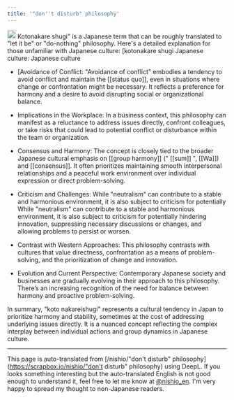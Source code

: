 ```yaml
---
title: '"don''t disturb" philosophy'
---
```


<img src='https://scrapbox.io/api/pages/nishio-en/gpt/icon' alt='gpt.icon' height="19.5"/> Kotonakare shugi" is a Japanese term that can be roughly translated to "let it be" or "do-nothing" philosophy. Here's a detailed explanation for those unfamiliar with Japanese culture: [kotonakare shugi Japanese culture: Japanese culture

- [Avoidance of Conflict: "Avoidance of conflict" embodies a tendency to avoid conflict and maintain the [[status quo]], even in situations where change or confrontation might be necessary. It reflects a preference for harmony and a desire to avoid disrupting social or organizational balance.

- Implications in the Workplace: In a business context, this philosophy can manifest as a reluctance to address issues directly, confront colleagues, or take risks that could lead to potential conflict or disturbance within the team or organization.

- Consensus and Harmony: The concept is closely tied to the broader Japanese cultural emphasis on [[group harmony]] (" [[sum]] ", [[Wa]]) and [[consensus]]. It often prioritizes maintaining smooth interpersonal relationships and a peaceful work environment over individual expression or direct problem-solving.

- Criticism and Challenges: While "neutralism" can contribute to a stable and harmonious environment, it is also subject to criticism for potentially While "neutralism" can contribute to a stable and harmonious environment, it is also subject to criticism for potentially hindering innovation, suppressing necessary discussions or changes, and allowing problems to persist or worsen.

- Contrast with Western Approaches: This philosophy contrasts with cultures that value directness, confrontation as a means of problem-solving, and the prioritization of change and innovation.

- Evolution and Current Perspective: Contemporary Japanese society and businesses are gradually evolving in their approach to this philosophy. There’s an increasing recognition of the need for balance between harmony and proactive problem-solving.

In summary, "koto nakareishugi" represents a cultural tendency in Japan to prioritize harmony and stability, sometimes at the cost of addressing underlying issues directly. It is a nuanced concept reflecting the complex interplay between individual actions and group dynamics in Japanese culture.

---
This page is auto-translated from [/nishio/"don't disturb" philosophy](https://scrapbox.io/nishio/"don't disturb" philosophy) using DeepL. If you looks something interesting but the auto-translated English is not good enough to understand it, feel free to let me know at [@nishio_en](https://twitter.com/nishio_en). I'm very happy to spread my thought to non-Japanese readers.